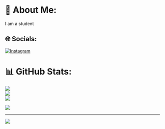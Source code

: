 # 💫 About Me:
I am a student


## 🌐 Socials:
[![Instagram](https://img.shields.io/badge/Instagram-%23E4405F.svg?logo=Instagram&logoColor=white)](https://instagram.com/hfzhmd1210) 

# 📊 GitHub Stats:
![](https://github-readme-stats.vercel.app/api?username=hfzhmid&theme=shadow_green&hide_border=false&include_all_commits=false&count_private=false)<br/>
![](https://nirzak-streak-stats.vercel.app/?user=hfzhmid&theme=shadow_green&hide_border=false)<br/>
![](https://github-readme-stats.vercel.app/api/top-langs/?username=hfzhmid&theme=shadow_green&hide_border=false&include_all_commits=false&count_private=false&layout=compact)


![](https://quotes-github-readme.vercel.app/api?type=horizontal&theme=radical)

---
[![](https://visitcount.itsvg.in/api?id=hfzhmid&icon=0&color=0)](https://visitcount.itsvg.in)

<!-- Proudly created with GPRM ( https://gprm.itsvg.in ) -->
